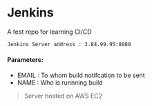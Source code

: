 # Jenkins
A test repo for learning CI/CD 
```sh
Jenkins Server address : 3.84.99.95:8080
```
#### Parameters:
- EMAIL : To whom build notifcation to be sent
- NAME : Who is runnning build
        
> Server hosted on AWS EC2 

